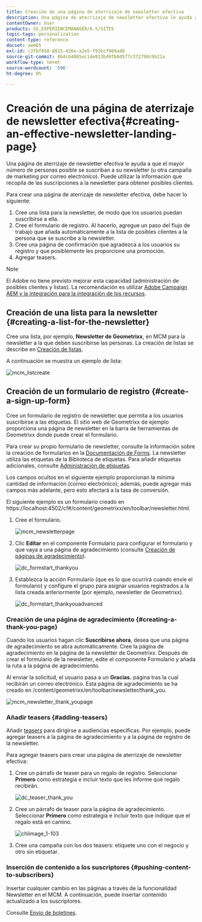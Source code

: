 ```yaml
---
title: Creación de una página de aterrizaje de newsletter efectiva
description: Una página de aterrizaje de newsletter efectiva le ayuda a que el mayor número de personas posible se suscriban a su newsletter (u otra campaña de marketing por correo electrónico). Puede utilizar la información que recopila de las suscripciones a la newsletter para obtener posibles clientes.
contentOwner: User
products: SG_EXPERIENCEMANAGER/6.5/SITES
topic-tags: personalization
content-type: reference
docset: aem65
exl-id: c2fbf858-8815-426e-a2e5-f92bcf909ad0
source-git-commit: 8b4cb4065ec14e813b49fb0d577c372790c9b21a
workflow-type: tm+mt
source-wordcount: '596'
ht-degree: 0%

---
```


# Creación de una página de aterrizaje de newsletter efectiva{#creating-an-effective-newsletter-landing-page}

Una página de aterrizaje de newsletter efectiva le ayuda a que el mayor número de personas posible se suscriban a su newsletter (u otra campaña de marketing por correo electrónico). Puede utilizar la información que recopila de las suscripciones a la newsletter para obtener posibles clientes.

Para crear una página de aterrizaje de newsletter efectiva, debe hacer lo siguiente:

1. Cree una lista para la newsletter, de modo que los usuarios puedan suscribirse a ella.
1. Cree el formulario de registro. Al hacerlo, agregue un paso del flujo de trabajo que añada automáticamente a la lista de posibles clientes a la persona que se suscribe a la newsletter.
1. Cree una página de confirmación que agradezca a los usuarios su registro y que posiblemente les proporcione una promoción.
1. Agregar teasers.

>[!NOTE]
>
>El Adobe no tiene previsto mejorar esta capacidad (administración de posibles clientes y listas).
>La recomendación es utilizar [Adobe Campaign AEM y la integración para la integración de los recursos](/help/sites-administering/campaign.md).

## Creación de una lista para la newsletter {#creating-a-list-for-the-newsletter}

Cree una lista, por ejemplo, **Newsletter de Geometrixx**, en MCM para la newsletter a la que deben suscribirse las personas. La creación de listas se describe en [Creación de listas](/help/sites-classic-ui-authoring/classic-personalization-campaigns.md#creatingnewlists).

A continuación se muestra un ejemplo de lista:

![mcm_listcreate](assets/mcm_listcreate.png)

## Creación de un formulario de registro {#create-a-sign-up-form}

Cree un formulario de registro de newsletter que permita a los usuarios suscribirse a las etiquetas. El sitio web de Geometrixx de ejemplo proporciona una página de newsletter en la barra de herramientas de Geometrixx donde puede crear el formulario.

Para crear su propio formulario de newsletter, consulte la información sobre la creación de formularios en la [Documentación de Forms](/help/sites-authoring/default-components.md#form). La newsletter utiliza las etiquetas de la Biblioteca de etiquetas. Para añadir etiquetas adicionales, consulte [Administración de etiquetas](/help/sites-authoring/tags.md#tagadministration).

Los campos ocultos en el siguiente ejemplo proporcionan la mínima cantidad de información (correo electrónico); además, puede agregar más campos más adelante, pero esto afectará a la tasa de conversión.

El siguiente ejemplo es un formulario creado en https://localhost:4502/cf#/content/geometrixx/en/toolbar/newsletter.html.

1. Cree el formulario.

   ![mcm_newsletterpage](assets/mcm_newsletterpage.png)

1. Clic **Editar** en el componente Formulario para configurar el formulario y que vaya a una página de agradecimiento (consulte [Creación de páginas de agradecimiento](#creating-a-thank-you-page)).

   ![dc_formstart_thankyou](assets/dc_formstart_thankyou.png)

1. Establezca la acción Formulario (que es lo que ocurrirá cuando envíe el formulario) y configure el grupo para asignar usuarios registrados a la lista creada anteriormente (por ejemplo, newsletter de Geometrixx).

   ![dc_formstart_thankyouadvanced](assets/dc_formstart_thankyouadvanced.png)

### Creación de una página de agradecimiento {#creating-a-thank-you-page}

Cuando los usuarios hagan clic **Suscribirse ahora**, desea que una página de agradecimiento se abra automáticamente. Cree la página de agradecimiento en la página de la newsletter de Geometrixx. Después de crear el formulario de la newsletter, edite el componente Formulario y añada la ruta a la página de agradecimiento.

Al enviar la solicitud, el usuario pasa a un **Gracias.** página tras la cual recibirán un correo electrónico. Esta página de agradecimiento se ha creado en /content/geometrixx/en/toolbar/newsletter/thank_you.

![mcm_newsletter_thank_youpage](assets/mcm_newsletter_thankyoupage.png)

### Añadir teasers {#adding-teasers}

Añadir [teasers](/help/sites-classic-ui-authoring/classic-personalization-campaigns.md#teasers) para dirigirse a audiencias específicas. Por ejemplo, puede agregar teasers a la página de agradecimiento y a la página de registro de la newsletter.

Para agregar teasers para crear una página de aterrizaje de newsletter efectiva:

1. Cree un párrafo de teaser para un regalo de registro. Seleccionar **Primero** como estrategia e incluir texto que les informe qué regalo recibirán.

   ![dc_teaser_thank_you](assets/dc_teaser_thankyou.png)

1. Cree un párrafo de teaser para la página de agradecimiento. Seleccionar **Primero** como estrategia e incluir texto que indique que el regalo está en camino.

   ![chlimage_1-103](assets/chlimage_1-103.png)

1. Cree una campaña con los dos teasers: etiquete uno con el negocio y otro sin etiquetar.

### Inserción de contenido a los suscriptores {#pushing-content-to-subscribers}

Insertar cualquier cambio en las páginas a través de la funcionalidad Newsletter en el MCM. A continuación, puede insertar contenido actualizado a los suscriptores.

Consulte [Envío de boletines](/help/sites-classic-ui-authoring/classic-personalization-campaigns.md#newsletters).
